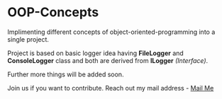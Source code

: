 # OOP-Concepts

Implimenting different concepts of object-oriented-programming into a single project.

Project is based on basic logger idea having **FileLogger** and **ConsoleLogger** class and both are derived from **ILogger** *(Interface)*.

Further more things will be added soon.

Join us if you want to contribute.
Reach out my mail address - [Mail Me](mailto:abhishek.varde@gmail.com)
